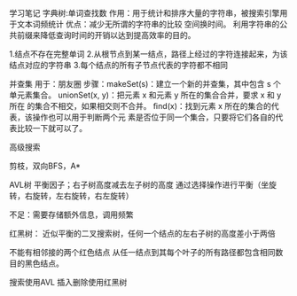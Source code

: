 学习笔记
字典树:单词查找数
作用：用于统计和排序大量的字符串，被搜索引擎用于文本词频统计
优点：减少无所谓的字符串的比较
空间换时间。
利用字符串的公共前缀来降低查询时间的开销以达到提高效率的目的。

1.结点不存在完整单词
2.从根节点到某一结点，路径上经过的字符连接起来，为该结点对应的字符串
3.每个结点的所有子节点代表的字符都不相同

并查集
用于：朋友圈
步骤：makeSet(s)：建立一个新的并查集，其中包含 s 个单元素集合。
unionSet(x, y)：把元素 x 和元素 y 所在的集合合并，要求 x 和 y 所在 的集合不相交，如果相交则不合并。
ﬁnd(x)：找到元素 x 所在的集合的代表，该操作也可以用于判断两个元 素是否位于同一个集合，只要将它们各自的代表比较一下就可以了。


高级搜索

剪枝，双向BFS，A*


AVL树
平衡因子；右子树高度减去左子树的高度
通过选择操作进行平衡（坐旋转，右旋转，左右旋转，右左旋转）

不足：需要存储额外信息，调用频繁

红黑树：
近似平衡的二叉搜索树，任何一个结点的左右子树的高度差小于两倍

不能有相邻接的两个红色结点
从任一结点到其每个叶子的所有路径都包含相同数目的黑色结点。

搜索使用AVL
插入删除使用红黑树